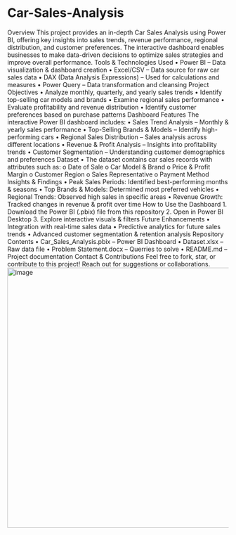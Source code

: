   # Car-Sales-Analysis
Overview
    This project provides an in-depth Car Sales Analysis using Power BI, offering key insights into sales trends, revenue performance, regional distribution, and customer        preferences. The interactive dashboard enables businesses to make data-driven decisions to optimize sales strategies and improve overall performance.
Tools & Technologies Used
    •	Power BI – Data visualization & dashboard creation
    •	Excel/CSV – Data source for raw car sales data
    •	DAX (Data Analysis Expressions) – Used for calculations and measures
    •	Power Query – Data transformation and cleansing
Project Objectives
    •	Analyze monthly, quarterly, and yearly sales trends
    •	Identify top-selling car models and brands
    •	Examine regional sales performance
    •	Evaluate profitability and revenue distribution
    •	Identify customer preferences based on purchase patterns
Dashboard Features
    The interactive Power BI dashboard includes:
    •	Sales Trend Analysis – Monthly & yearly sales performance
    •	Top-Selling Brands & Models – Identify high-performing cars
    •	Regional Sales Distribution – Sales analysis across different locations
    •	Revenue & Profit Analysis – Insights into profitability trends
    •	Customer Segmentation – Understanding customer demographics and preferences
Dataset
    •	The dataset contains car sales records with attributes such as: 
        o	Date of Sale
        o	Car Model & Brand
        o	Price & Profit Margin
        o	Customer Region
        o	Sales Representative
        o	Payment Method
Insights & Findings
    •	Peak Sales Periods: Identified best-performing months & seasons
    •	Top Brands & Models: Determined most preferred vehicles
    •	Regional Trends: Observed high sales in specific areas
    •	Revenue Growth: Tracked changes in revenue & profit over time
How to Use the Dashboard
    1.	Download the Power BI (.pbix) file from this repository
    2.	Open in Power BI Desktop
    3.	Explore interactive visuals & filters
Future Enhancements
    •	Integration with real-time sales data
    •	Predictive analytics for future sales trends
    •	Advanced customer segmentation & retention analysis
Repository Contents
    •	Car_Sales_Analysis.pbix – Power BI Dashboard
    •	Dataset.xlsx – Raw data file
    •	Problem Statement.docx – Querries to solve
    •	README.md – Project documentation
Contact & Contributions
    Feel free to fork, star, or contribute to this project!
    Reach out for suggestions or collaborations.
<img width="592" alt="image" src="https://github.com/user-attachments/assets/324485ed-576b-41c1-a6aa-6626797d363d" />




